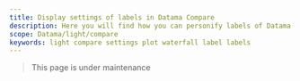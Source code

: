 ```yaml
---
title: Display settings of labels in Datama Compare
description: Here you will find how you can personify labels of Datama Compare charts
scope: Datama/light/compare
keywords: light compare settings plot waterfall label labels
---
```


> This page is under maintenance